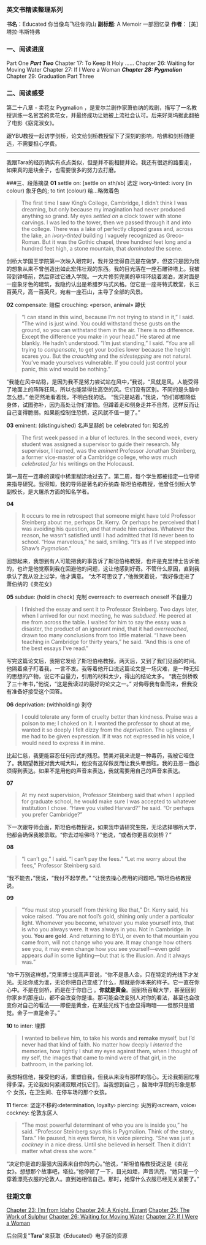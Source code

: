 ### 英文书精读整理系列
**书名**：Educated 你当像鸟飞往你的山
**副标题**:  A Memoir 一部回忆录
**作者**： [美] 塔拉·韦斯特弗

### 一、阅读进度
Part One
***Part Two***
Chapter 17: To Keep It Holy
......
Chapter 26: Waiting for Moving Water 
Chapter 27: If I Were a Woman 
***Chapter 28: Pygmalion*** 
Chapter 29: Graduation
Part Three

### 二、阅读感受
第二十八章 - 卖花女
Pygmalion ，是爱尔兰剧作家萧伯纳的戏剧，描写了一名教授训练一名贫苦的卖花女，并最终成功让她被上流社会认可。后来好莱坞据此翻拍了电影《窈窕淑女》。

跟YBU教授一起访学剑桥，论文给剑桥教授留下了深刻的影响，哈佛和剑桥随便选，不需要担心学费。

- - - - - 
我跟Tara的经历确实有点点类似，但是并不能相提并论。我还有很远的路要走，如果真的是块金子，也需要很多的努力去打磨。

###三、段落摘录
**01**
settle on:  [settle on sth/sb]  选定 
ivory-tinted:  ivory (in colour) 象牙色的; to tint (colour) 给…略微着色
>The first time I saw King’s College, Cambridge, I didn’t think I was dreaming, but only because my imagination had never produced anything so grand. My eyes *settled on* a clock tower with stone carvings. I was led to the tower, then we passed through it and into the college. There was a lake of perfectly clipped grass and, across the lake, an *ivory-tinted* building I vaguely recognized as Greco-Roman. But it was the Gothic chapel, three hundred feet long and a hundred feet high, a stone mountain, that *dominated* the scene.

剑桥大学国王学院第一次映入眼帘时，我并没觉得自己是在做梦，但这只是因为我的想象从来不曾创造出如此宏伟壮观的东西。我的目光落在一座石雕钟塔上。我被带到钟塔前，然后穿过它进入学院。一大片修剪完美的草坪环绕着湖泊，湖对面是一座象牙色的建筑，我隐约认出是希腊罗马式风格。但它是一座哥特式教堂，长三百英尺，高一百英尺，宛若一座石山，主导了全部的风景。

**02**
compensate: 赔偿
crouching: «person, animal» 蹲伏 
>“I can stand in this wind, because I’m not trying to stand in it,” I said. “The wind is just wind. You could withstand these gusts on the ground, so you can withstand them in the air. There is no difference. Except the difference you make in your head.” 
>He stared at me blankly. He hadn’t understood. 
>“I’m just standing,” I said. “You are all trying to *compensate*, to get your bodies lower because the height scares you. But the *crouching* and the *sidestepping* are not natural. You’ve made yourselves vulnerable. If you could just control your panic, this wind would be nothing.”

“我能在风中站稳，是因为我不是努力尝试站在风中，”我说，“风就是风。人能受得了地面上的阵阵狂风，所以也能禁得住高空的风。它们没有区别。不同的是头脑中怎么想。” 
他茫然地看着我，不明白我的话。 
“我只是站着，”我说，“你们却都降低身体，试图弥补，因为高处让你们害怕。但蹲着走和侧身走并不自然，这样反而让自己变得脆弱。如果能控制住恐慌，这风就不值一提了。”

**03**
eminent: (distinguished) 名声显赫的
be celebrated for:  知名的
>The first week passed in a blur of lectures. In the second week, every student was assigned a supervisor to guide their research. My supervisor, I learned, was the *eminent* Professor Jonathan Steinberg, a former vice-master of a Cambridge college, who *was* much *celebrated* *for* his writings on the Holocaust.

第一周在一连串的课程中稀里糊涂地过去了。第二周，每个学生都被指定一位导师来指导研究。我得知，我的导师是著名的乔纳森·斯坦伯格教授，他曾任剑桥大学副校长，是大屠杀方面的知名学者。

**04**
>It occurs to me in retrospect that someone might have told Professor Steinberg about me, perhaps Dr. Kerry. Or perhaps he perceived that I was avoiding his question, and that made him curious. Whatever the reason, he wasn’t satisfied until I had admitted that I’d never been to school. “How marvelous,” he said, smiling. “It’s as if I’ve stepped into Shaw’s *Pygmalion*.”

回想起来，我想到有人可能把我的事告诉了斯坦伯格教授，也许是克里博士告诉他的，也许是他觉察到我在回避他的问题，这让他感到好奇。不管什么原因，直到我承认了我从没上过学，他才满意。
 “太不可思议了，”他微笑着说，“我好像走进了萧伯纳的《卖花女》

**05**
subdue:  (hold in check) 克制
overreach:   to overreach oneself 不自量力
>I finished the essay and sent it to Professor Steinberg. Two days later, when I arrived for our next meeting, he was *subdued*. He peered at me from across the table. I waited for him to say the essay was a disaster, the product of an ignorant mind, that it had *overreached*, drawn too many conclusions from too little material.
> “I have been teaching in Cambridge for thirty years,” he said. “And this is one of the best essays I’ve read.”

写完这篇论文后，我把它发给了斯坦伯格教授。两天后，又到了我们见面的时间。他隔着桌子盯着我，一言不发。我等着他开口说这篇论文是一场灾难，是一种无知的思想的产物，说它不自量力，引用的材料太少，得出的结论太多。
“我在剑桥教了三十年书，”他说，“这是我读过的最好的论文之一。” 对侮辱我有备而来，但我没有准备好接受这个回答。

**06**
deprivation: (withholding) 剥夺
>I could tolerate any form of cruelty better than kindness. Praise was a poison to me; I choked on it. I wanted the professor to shout at me, wanted it so deeply I felt dizzy from the *deprivation*. The ugliness of me had to be given expression. If it was not expressed in his voice, I would need to express it in mine. 

比起仁慈，我更能容忍任何形式的残忍。赞美对我来说是一种毒药，我被它噎住了。我期望教授对我大喊大叫，他没有这样做反而让我头晕目眩。我的丑恶一面必须得到表达。如果不是用他的声音来表达，我就需要用自己的声音来表达。

**07**
>At my next supervision, Professor Steinberg said that when I applied for graduate school, he would make sure I was accepted to whatever institution I chose. “Have you visited Harvard?” he said. “Or perhaps you prefer Cambridge?”

下一次跟导师会面，斯坦伯格教授说，如果我申请研究生院，无论选择哪所大学，他都会确保我被录取。“你去过哈佛吗？”他说，“或者你更喜欢剑桥？”

**08**
>“I can’t go,” I said. “I can’t pay the fees.” 
>“Let me worry about the fees,” Professor Steinberg said.

“我不能去，”我说，“我付不起学费。” 
“让我去操心费用的问题吧。”斯坦伯格教授说。

**09**
>“You must stop yourself from thinking like that,” Dr. Kerry said, his voice raised. “You are not fool’s gold, shining only under a particular light. Whomever you become, whatever you make yourself into, that is who you always were. It was always in you. Not in Cambridge. In you. **You are gold**. And returning to BYU, or even to that mountain you came from, will not change who you are. It may change how others see you, it may even change how you see yourself—even gold appears *dull* in some lighting—but that is the illusion. And it always was.”

“你千万别这样想，”克里博士提高声音说，“你不是愚人金，只在特定的光线下才发光。无论你成为谁，无论你把自己变成了什么，那就是你本来的样子。它一直在你心中。不是在剑桥，而是在于你自己 。**你就是黄金**。回到杨百翰大学，甚至回到你家乡的那座山，都不会改变你是谁。那可能会改变别人对你的看法，甚至也会改变你对自己的看法——即便是黄金，在某些光线下也会显得晦暗——但那只是错觉。金子一直是金子。”

**10**
to inter:  埋葬 
>I wanted to believe him, to take his words and **remake** myself, but I’d never had that kind of faith. No matter how deeply I *interred* the memories, how tightly I shut my eyes against them, when I thought of my self, the images that came to mind were of that girl, in the bathroom, in the parking lot.

我想相信他，接受他的话，重塑自我，但我从来没有那样的信心。无论我把回忆埋得多深，无论我如何紧闭双眼对抗它们，当我想到自己 ，脑海中浮现的形象是那个 女孩，在卫生间、在停车场的那个女孩。

**11**
fierce:  坚定不移的‹determination, loyalty›
piercing:  尖厉的‹scream, voice›
cockney:  伦敦东区人
>“The most powerful determinant of who you are is inside you,” he said. “Professor Steinberg says this is Pygmalion. Think of the story, Tara.” He paused, his eyes fierce, his voice piercing. “She was just a *cockney* in a nice dress. Until she believed in herself. Then it didn’t matter what dress she wore.”

“决定你是谁的最强大因素来自你的内心。”他说，“斯坦伯格教授说这是《卖花女》。想想那个故事吧，塔拉。”他停顿了一下，目光如炬，声音洪亮，“她只是一个穿着漂亮衣服的伦敦人。直到她相信自己。那时，她穿什么衣服已经无关紧要了。”

### 往期文章
[Chapter 23: I’m from Idaho](https://mp.weixin.qq.com/s/ET-1CEiLOu39G0z5YlDMmw)
[Chapter 24: A Knight, Errant](https://mp.weixin.qq.com/s/rx8SIRLXveIOBYIgJlWdyQ)
[Chapter 25: The Work of Sulphur](https://mp.weixin.qq.com/s/2NBErFHb0amxFDGJpy4Crg)
[Chapter 26: Waiting for Moving Water](https://mp.weixin.qq.com/s/VM95ulW9kCQJk9ReDPanJA)
[Chapter 27: If I Were a Woman ](https://mp.weixin.qq.com/s/diNNnQ8a5GfwygaaSaUxYg)

后台回复"**Tara**"来获取《Educated》电子版的资源
